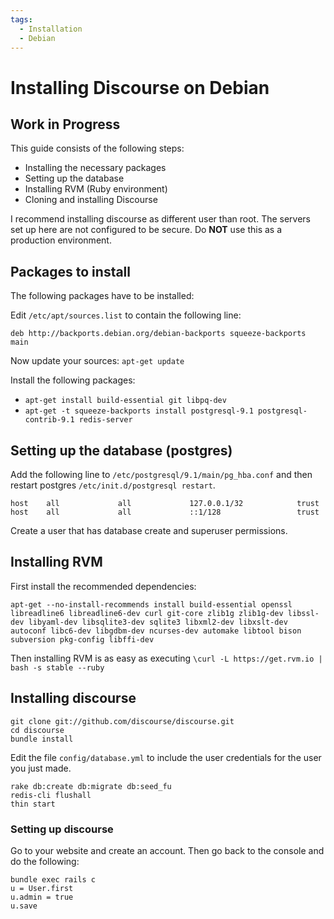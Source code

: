 ```yaml
---
tags:
  - Installation
  - Debian
---
```

# Installing Discourse on Debian

## Work in Progress

This guide consists of the following steps:

* Installing the necessary packages
* Setting up the database
* Installing RVM (Ruby environment)
* Cloning and installing Discourse

I recommend installing discourse as different user than root. The servers set up here are not configured to be secure. Do **NOT** use this as a production environment.

## Packages to install
The following packages have to be installed:

Edit `/etc/apt/sources.list` to contain the following line:

`deb http://backports.debian.org/debian-backports squeeze-backports main`

Now update your sources: `apt-get update`

Install the following packages:

* `apt-get install build-essential git libpq-dev`
* `apt-get -t squeeze-backports install postgresql-9.1 postgresql-contrib-9.1 redis-server`

## Setting up the database (postgres)

Add the following line to `/etc/postgresql/9.1/main/pg_hba.conf` and then restart postgres `/etc/init.d/postgresql restart`.

```
host    all             all             127.0.0.1/32            trust
host    all             all             ::1/128                 trust
```

Create a user that has database create and superuser permissions.

## Installing RVM
First install the recommended dependencies:

`apt-get --no-install-recommends install build-essential openssl libreadline6 libreadline6-dev curl git-core zlib1g zlib1g-dev libssl-dev libyaml-dev libsqlite3-dev sqlite3 libxml2-dev libxslt-dev autoconf libc6-dev libgdbm-dev ncurses-dev automake libtool bison subversion pkg-config libffi-dev`

Then installing RVM is as easy as executing `\curl -L https://get.rvm.io | bash -s stable --ruby`


## Installing  discourse

```
git clone git://github.com/discourse/discourse.git
cd discourse
bundle install
```

Edit the file `config/database.yml` to include the user credentials for the user you just made.

```
rake db:create db:migrate db:seed_fu
redis-cli flushall
thin start
```

### Setting up discourse
Go to your website and create an account. Then go back to the console and do the following:

```
bundle exec rails c  
u = User.first  
u.admin = true  
u.save
```